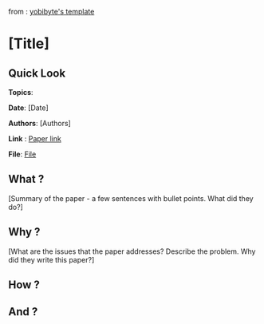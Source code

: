from : [yobibyte's template](https://twitter.com/y0b1byte/status/1364841802839302144?s=20)
# [Title]

## Quick Look

**Topics**:  

**Date**: [Date]

**Authors**: [Authors] 

**Link** : [Paper link](link)

**File**: [File](link)


## What ?
[Summary of the paper - a few sentences with bullet points. What did they do?]

## Why ?
[What are the issues that the paper addresses? Describe the problem. Why did they write this paper?]

## How ?

## And ?



